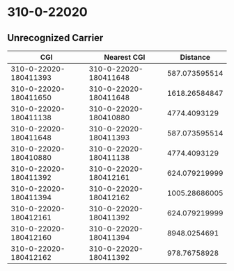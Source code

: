 # 310-0-22020
## Unrecognized Carrier


| CGI | Nearest CGI | Distance |
|-----|-------------|----------|
| 310-0-22020-180411393 | 310-0-22020-180411648 | 587.073595514 |
| 310-0-22020-180411650 | 310-0-22020-180411648 | 1618.26584847 |
| 310-0-22020-180411138 | 310-0-22020-180410880 | 4774.4093129 |
| 310-0-22020-180411648 | 310-0-22020-180411393 | 587.073595514 |
| 310-0-22020-180410880 | 310-0-22020-180411138 | 4774.4093129 |
| 310-0-22020-180411392 | 310-0-22020-180412161 | 624.079219999 |
| 310-0-22020-180411394 | 310-0-22020-180412162 | 1005.28686005 |
| 310-0-22020-180412161 | 310-0-22020-180411392 | 624.079219999 |
| 310-0-22020-180412160 | 310-0-22020-180411394 | 8948.0254691 |
| 310-0-22020-180412162 | 310-0-22020-180411392 | 978.76758928 |
